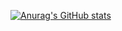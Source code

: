 [![Anurag's GitHub stats](https://github-readme-stats.vercel.app/api?username=Gust4v1n&theme=dark)](https://github.com/Gust4v1n/Aula-Readme)